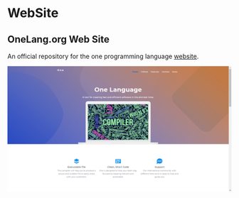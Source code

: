 # WebSite

## OneLang.org Web Site

An official repository for the one programming language [website](http://onelang.org/).

![One Programming Language Website](screenshot2.png)
